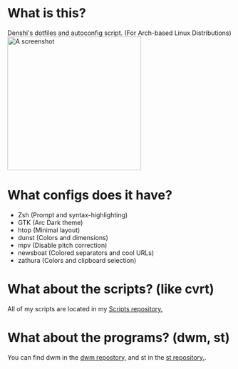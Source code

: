 # What is this?

Denshi's dotfiles and autoconfig script.
(For Arch-based Linux Distributions)
<br>
<img src="../plain/screenshot.webp" alt="A screenshot" height="300px">

# What configs does it have?

* Zsh (Prompt and syntax-highlighting)
* GTK (Arc Dark theme)
* htop (Minimal layout)
* dunst (Colors and dimensions)
* mpv (Disable pitch correction)
* newsboat (Colored separators and cool URLs)
* zathura (Colors and clipboard selection)

# What about the scripts? (like cvrt)
All of my scripts are located in my [Scripts repository.](/Scripts)


# What about the programs? (dwm, st)
You can find dwm in the [dwm repostory,](/dwm) and st in the [st repository.](/st).
